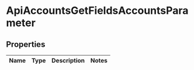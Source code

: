 
# ApiAccountsGetFieldsAccountsParameter

## Properties
Name | Type | Description | Notes
------------ | ------------- | ------------- | -------------



